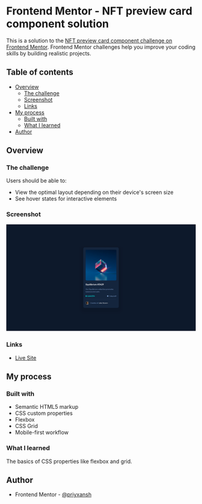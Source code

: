 # Frontend Mentor - NFT preview card component solution

This is a solution to the [NFT preview card component challenge on Frontend Mentor](https://www.frontendmentor.io/challenges/nft-preview-card-component-SbdUL_w0U). Frontend Mentor challenges help you improve your coding skills by building realistic projects.

## Table of contents

-   [Overview](#overview)
    -   [The challenge](#the-challenge)
    -   [Screenshot](#screenshot)
    -   [Links](#links)
-   [My process](#my-process)
    -   [Built with](#built-with)
    -   [What I learned](#what-i-learned)
-   [Author](#author)

## Overview

### The challenge

Users should be able to:

-   View the optimal layout depending on their device's screen size
-   See hover states for interactive elements

### Screenshot

![](./images/site-preview.png)

### Links

<!-- - Solution URL: [Add solution URL here](https://your-solution-url.com) -->

-   [Live Site](https://priyxansh.github.io/frontendmentor-nft-preview-card/)

## My process

### Built with

-   Semantic HTML5 markup
-   CSS custom properties
-   Flexbox
-   CSS Grid
-   Mobile-first workflow

### What I learned

The basics of CSS properties like flexbox and grid.

## Author

<!-- - Website - [Add your name here](https://www.your-site.com) -->

-   Frontend Mentor - [@priyxansh](https://www.frontendmentor.io/profile/priyxansh)

